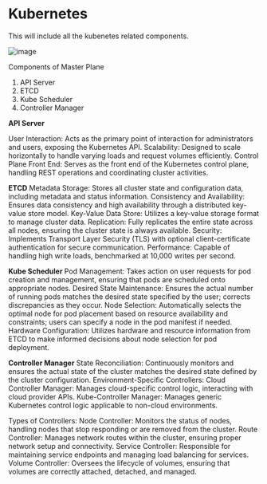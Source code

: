 # Kubernetes
This will include all the kubenetes related components.

![image](https://github.com/pranavkumar3456/Kubernetes/assets/166939027/3666c591-cf42-4ea4-b156-19dfe5207865)

Components of Master Plane
1. API Server
2. ETCD
3. Kube Scheduler
4. Controller Manager

**API Server**

User Interaction: Acts as the primary point of interaction for administrators and users, exposing the Kubernetes API.
Scalability: Designed to scale horizontally to handle varying loads and request volumes efficiently.
Control Plane Front End: Serves as the front end of the Kubernetes control plane, handling REST operations and coordinating cluster activities.

**ETCD**
Metadata Storage: Stores all cluster state and configuration data, including metadata and status information.
Consistency and Availability: Ensures data consistency and high availability through a distributed key-value store model.
Key-Value Data Store: Utilizes a key-value storage format to manage cluster data.
Replication: Fully replicates the entire state across all nodes, ensuring the cluster state is always available.
Security: Implements Transport Layer Security (TLS) with optional client-certificate authentication for secure communication.
Performance: Capable of handling high write loads, benchmarked at 10,000 writes per second.

**Kube Scheduler**
Pod Management: Takes action on user requests for pod creation and management, ensuring that pods are scheduled onto appropriate nodes.
Desired State Maintenance: Ensures the actual number of running pods matches the desired state specified by the user; corrects discrepancies as they occur.
Node Selection: Automatically selects the optimal node for pod placement based on resource availability and constraints; users can specify a node in the pod manifest if needed.
Hardware Configuration: Utilizes hardware and resource information from ETCD to make informed decisions about node selection for pod deployment.

**Controller Manager**
State Reconciliation: Continuously monitors and ensures the actual state of the cluster matches the desired state defined by the cluster configuration.
Environment-Specific Controllers:
  Cloud Controller Manager: Manages cloud-specific control logic, interacting with cloud provider APIs.
  Kube-Controller Manager: Manages generic Kubernetes control logic applicable to non-cloud environments.

Types of Controllers:
Node Controller: Monitors the status of nodes, handling nodes that stop responding or are removed from the cluster.
Route Controller: Manages network routes within the cluster, ensuring proper network setup and connectivity.
Service Controller: Responsible for maintaining service endpoints and managing load balancing for services.
Volume Controller: Oversees the lifecycle of volumes, ensuring that volumes are correctly attached, detached, and managed.
  



